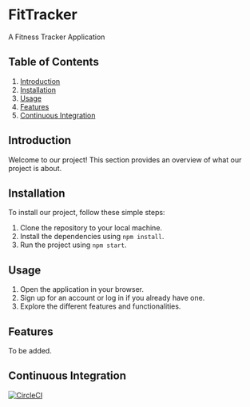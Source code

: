 # FitTracker
A Fitness Tracker Application

## Table of Contents

1. [Introduction](#introduction)
2. [Installation](#installation)
3. [Usage](#usage)
4. [Features](#features)
5. [Continuous Integration](#circleci)

## Introduction <a name="introduction"></a>

Welcome to our project! This section provides an overview of what our project is about.


## Installation <a name="installation"></a>

To install our project, follow these simple steps:

1. Clone the repository to your local machine.
2. Install the dependencies using `npm install`.
3. Run the project using `npm start`.

## Usage <a name="usage"></a>

1. Open the application in your browser.
2. Sign up for an account or log in if you already have one.
3. Explore the different features and functionalities.

## Features <a name="features"></a>

To be added.

## Continuous Integration <a name="circleci"></a>

[![CircleCI](https://dl.circleci.com/status-badge/img/gh/nokuthabam/FitTracker/tree/main.svg?style=svg)](https://dl.circleci.com/status-badge/redirect/gh/nokuthabam/FitTracker/tree/main)
